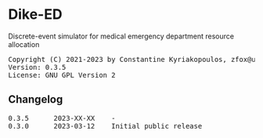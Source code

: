 # Dike-ED
Discrete-event simulator for medical emergency department resource allocation

<pre>
Copyright (C) 2021-2023 by Constantine Kyriakopoulos, zfox@users.sourceforge.net
Version: 0.3.5
License: GNU GPL Version 2
</pre>

## Changelog

<pre>
0.3.5      2023-XX-XX    -
0.3.0      2023-03-12    Initial public release
</pre>
